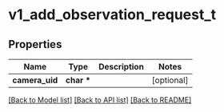 # v1_add_observation_request_t

## Properties
Name | Type | Description | Notes
------------ | ------------- | ------------- | -------------
**camera_uid** | **char \*** |  | [optional] 

[[Back to Model list]](../README.md#documentation-for-models) [[Back to API list]](../README.md#documentation-for-api-endpoints) [[Back to README]](../README.md)


